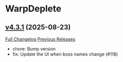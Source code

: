 # WarpDeplete

## [v4.3.1](https://github.com/happenslol/WarpDeplete/tree/v4.3.1) (2025-08-23)
[Full Changelog](https://github.com/happenslol/WarpDeplete/compare/v4.3.0...v4.3.1) [Previous Releases](https://github.com/happenslol/WarpDeplete/releases)

- chore: Bump version  
- fix: Update the UI when boss names change (#118)  
